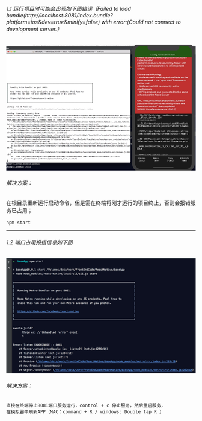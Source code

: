 
###### 1.1 运行项目时可能会出现如下图错误（Failed to load bundle(http://localhost:8081/index.bundle?platform=ios&dev=true&minify=false) with error:(Could not connect to development server.）

![runImage](./images/run01.jpg)


###### 解决方案：
    
在根目录重新运行启动命令，但是需在终端将刚才运行的项目终止，否则会报错服务已占用；
    
    npm start



-----------


###### 1.2 端口占用报错信息如下图

![runImage](./images/run02.jpg)

###### 解决方案：
    
    直接在终端停止8081端口服务运行，control + c 停止服务，然后重启服务，
    在模拟器中刷新APP（MAC：command + R / windows: Double tap R ）
